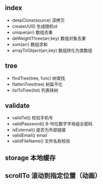 ## index 
- deepClone(source) 深拷贝
- createUUID 生成随机id
- unique(arr) 数组去重
- deWeightThree(arr,key) 数组对象去重
- sum(arr) 数组求和
- arrayToObject(arr,key) 数组转化为类数组

## tree

- findTree(tree, func) 树查找
- flattenTree(tree) 树扁平化
- listToTree(list) 列表转树

## validate

- validTel() 校验手机号
- validPassword() 8-16位数字字母组合密码
- isExternal() 是否为外部链接
- validEmail() email
- validFileName() 文件名称校验

## storage 本地缓存

## scrollTo 滚动到指定位置（动画）
